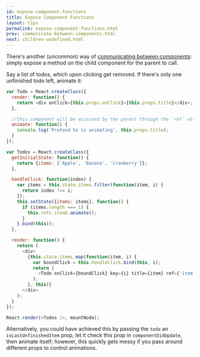 ```yaml
---
id: expose-component-functions
title: Expose Component Functions
layout: tips
permalink: expose-component-functions.html
prev: communicate-between-components.html
next: children-undefined.html
---
```


There's another (uncommon) way of [communicating between components](/react/tips/communicate-between-components.html): simply expose a method on the child component for the parent to call.

Say a list of todos, which upon clicking get removed. If there's only one unfinished todo left, animate it:

```js
var Todo = React.createClass({
  render: function() {
    return <div onClick={this.props.onClick}>{this.props.title}</div>;
  },

  //this component will be accessed by the parent through the `ref` attribute
  animate: function() {
    console.log('Pretend %s is animating', this.props.title);
  }
});

var Todos = React.createClass({
  getInitialState: function() {
    return {items: ['Apple', 'Banana', 'Cranberry']};
  },

  handleClick: function(index) {
    var items = this.state.items.filter(function(item, i) {
      return index !== i;
    });
    this.setState({items: items}, function() {
      if (items.length === 1) {
        this.refs.item0.animate();
      }
    }.bind(this));
  },

  render: function() {
    return (
      <div>
        {this.state.items.map(function(item, i) {
          var boundClick = this.handleClick.bind(this, i);
          return (
            <Todo onClick={boundClick} key={i} title={item} ref={'item' + i} />
          );
        }, this)}
      </div>
    );
  }
});

React.render(<Todos />, mountNode);
```

Alternatively, you could have achieved this by passing the `todo` an `isLastUnfinishedItem` prop, let it check this prop in `componentDidUpdate`, then animate itself; however, this quickly gets messy if you pass around different props to control animations.
